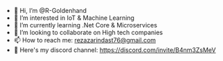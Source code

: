 - 👋 Hi, I’m @R-Goldenhand
- 👀 I’m interested in IoT & Machine Learning
- 🌱 I’m currently learning .Net Core & Microservices
- 💞️ I’m looking to collaborate on High tech companies
- 📫 How to reach me: rezazarindast76@gmail.com
- 🤖 Here's my discord channel:
https://discord.com/invite/B4nm3ZsMeV
<!---
R-Goldenhand/R-Goldenhand is a ✨ special ✨ repository because its `README.md` (this file) appears on your GitHub profile.
You can click the Preview link to take a look at your changes.
--->
